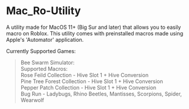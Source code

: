 # Mac_Ro-Utility
A utility made for MacOS 11+ (Big Sur and later) that allows you to easily macro on Roblox. This utility comes with preinstalled macros made using Apple's 'Automator' application.

Currently Supported Games:

> Bee Swarm Simulator:                                                                                                                                     
Supported Macros:                                                                                                                                       
Rose Feild Collection - Hive Slot 1 + Hive Conversion                                                                                                       
Pine Tree Forest Collection - Hive Slot 1 + Hive Conversion                                                                                                 
Pepper Patch Collection - Hive Slot 1 + Hive Conversion                                                                                                     
Bug Run - Ladybugs, Rhino Beetles, Mantisses, Scorpions, Spider, Wearwolf                                                                                   
